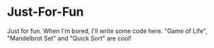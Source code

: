 # Just-For-Fun
Just for fun. When I'm bored, I'll write some code here.
"Game of Life", "Mandelbrot Set" and "Quick Sort" are cool!
